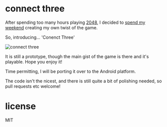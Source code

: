connect three
=============
After spending too many hours playing [2048](http://gabrielecirulli.github.io/2048/), I decided to [spend my weekend](http://dx3.psychopyko.com/2014/03/30/introducing-connect-three/) creating my own twist of the game.

So, introducing... 'Conenct Three'

![connect three](https://pbs.twimg.com/media/Bj8_fFUCQAADg3O.png)

It is still a prototype, though the main gist of the game is there and it's playable. Hope you enjoy it!

Time permitting, I will be porting it over to the Android platform.

The code isn't the nicest, and there is still quite a bit of polishing needed, so pull requests etc welcome!

license
=======
MIT
